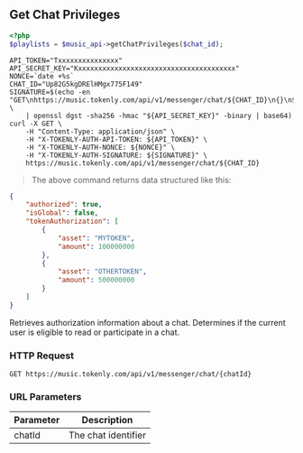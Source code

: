 ## Get Chat Privileges


```php
<?php
$playlists = $music_api->getChatPrivileges($chat_id);
```

```shell
API_TOKEN="Txxxxxxxxxxxxxxx"
API_SECRET_KEY="Kxxxxxxxxxxxxxxxxxxxxxxxxxxxxxxxxxxxxxxx"
NONCE=`date +%s`
CHAT_ID="Up82G5kgDRElHMgx775F149"
SIGNATURE=$(echo -en "GET\nhttps://music.tokenly.com/api/v1/messenger/chat/${CHAT_ID}\n{}\n${API_TOKEN}\n${NONCE}" \
    | openssl dgst -sha256 -hmac "${API_SECRET_KEY}" -binary | base64)
curl -X GET \
    -H "Content-Type: application/json" \
    -H "X-TOKENLY-AUTH-API-TOKEN: ${API_TOKEN}" \
    -H "X-TOKENLY-AUTH-NONCE: ${NONCE}" \
    -H "X-TOKENLY-AUTH-SIGNATURE: ${SIGNATURE}" \
    https://music.tokenly.com/api/v1/messenger/chat/${CHAT_ID}
```

> The above command returns data structured like this:

```json
{
    "authorized": true,
    "isGlobal": false,
    "tokenAuthorization": [
        {
            "asset": "MYTOKEN",
            "amount": 100000000
        },
        {
            "asset": "OTHERTOKEN",
            "amount": 500000000
        }
    ]
}
```

Retrieves authorization information about a chat.  Determines if the current user is eligible to read or participate in a chat.

### HTTP Request

`GET https://music.tokenly.com/api/v1/messenger/chat/{chatId}`

### URL Parameters

Parameter | Description
--------- | -----------
chatId    | The chat identifier

